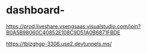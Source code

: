 # dashboard-

https://prod.liveshare.vsengsaas.visualstudio.com/join?B0A5B98060C40852E108C9D51A0B6871FBDE

https://tblzghgp-3306.use2.devtunnels.ms/
